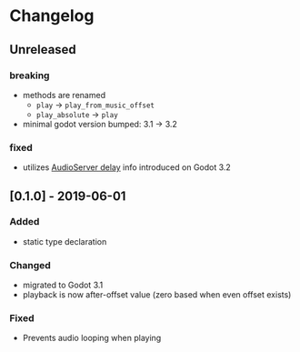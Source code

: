 # Changelog

## Unreleased

### breaking

- methods are renamed
  - `play` -> `play_from_music_offset`
  - `play_absolute` -> `play`
- minimal godot version bumped: 3.1 -> 3.2

### fixed

- utilizes [AudioServer delay](https://docs.godotengine.org/en/3.2/tutorials/audio/sync_with_audio.html) info introduced on Godot 3.2

## [0.1.0] - 2019-06-01
### Added
- static type declaration

### Changed
- migrated to Godot 3.1
- playback is now after-offset value (zero based when even offset exists)

### Fixed
- Prevents audio looping when playing